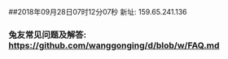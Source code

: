 ##2018年09月28日07时12分07秒 新址: 159.65.241.136
### 兔友常见问题及解答: https://github.com/wanggonging/d/blob/w/FAQ.md
